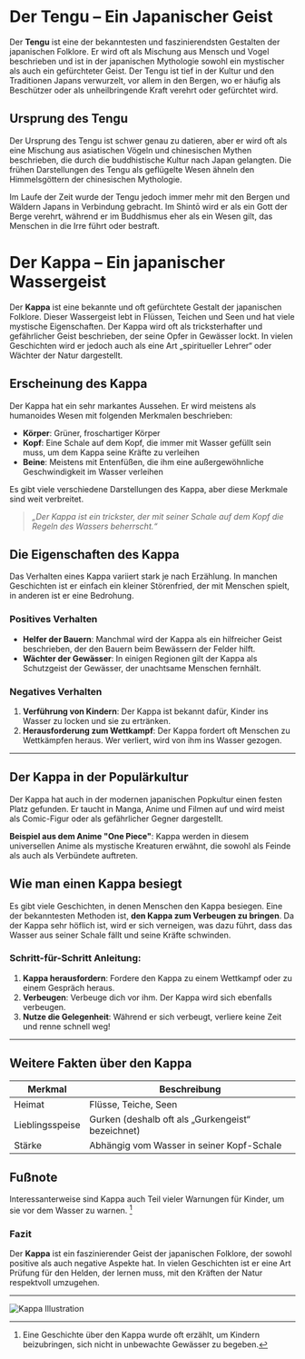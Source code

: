 # Der Tengu – Ein Japanischer Geist

Der **Tengu** ist eine der bekanntesten und faszinierendsten Gestalten der japanischen Folklore. Er wird oft als Mischung aus Mensch und Vogel beschrieben und ist in der japanischen Mythologie sowohl ein mystischer als auch ein gefürchteter Geist. Der Tengu ist tief in der Kultur und den Traditionen Japans verwurzelt, vor allem in den Bergen, wo er häufig als Beschützer oder als unheilbringende Kraft verehrt oder gefürchtet wird.

## Ursprung des Tengu

Der Ursprung des Tengu ist schwer genau zu datieren, aber er wird oft als eine Mischung aus asiatischen Vögeln und chinesischen Mythen beschrieben, die durch die buddhistische Kultur nach Japan gelangten. Die frühen Darstellungen des Tengu als geflügelte Wesen ähneln den Himmelsgöttern der chinesischen Mythologie.

Im Laufe der Zeit wurde der Tengu jedoch immer mehr mit den Bergen und Wäldern Japans in Verbindung gebracht. Im Shintō wird er als ein Gott der Berge verehrt, während er im Buddhismus eher als ein Wesen gilt, das Menschen in die Irre führt oder bestraft.

# Der Kappa – Ein japanischer Wassergeist

Der **Kappa** ist eine bekannte und oft gefürchtete Gestalt der japanischen Folklore. Dieser Wassergeist lebt in Flüssen, Teichen und Seen und hat viele mystische Eigenschaften. Der Kappa wird oft als tricksterhafter und gefährlicher Geist beschrieben, der seine Opfer in Gewässer lockt. In vielen Geschichten wird er jedoch auch als eine Art „spiritueller Lehrer“ oder Wächter der Natur dargestellt.

## Erscheinung des Kappa

Der Kappa hat ein sehr markantes Aussehen. Er wird meistens als humanoides Wesen mit folgenden Merkmalen beschrieben:

- **Körper**: Grüner, froschartiger Körper
- **Kopf**: Eine Schale auf dem Kopf, die immer mit Wasser gefüllt sein muss, um dem Kappa seine Kräfte zu verleihen
- **Beine**: Meistens mit Entenfüßen, die ihm eine außergewöhnliche Geschwindigkeit im Wasser verleihen

Es gibt viele verschiedene Darstellungen des Kappa, aber diese Merkmale sind weit verbreitet.

> _„Der Kappa ist ein trickster, der mit seiner Schale auf dem Kopf die Regeln des Wassers beherrscht.“_

## Die Eigenschaften des Kappa

Das Verhalten eines Kappa variiert stark je nach Erzählung. In manchen Geschichten ist er einfach ein kleiner Störenfried, der mit Menschen spielt, in anderen ist er eine Bedrohung.

### Positives Verhalten
- **Helfer der Bauern**: Manchmal wird der Kappa als ein hilfreicher Geist beschrieben, der den Bauern beim Bewässern der Felder hilft.
- **Wächter der Gewässer**: In einigen Regionen gilt der Kappa als Schutzgeist der Gewässer, der unachtsame Menschen fernhält.

### Negatives Verhalten
1. **Verführung von Kindern**: Der Kappa ist bekannt dafür, Kinder ins Wasser zu locken und sie zu ertränken.
2. **Herausforderung zum Wettkampf**: Der Kappa fordert oft Menschen zu Wettkämpfen heraus. Wer verliert, wird von ihm ins Wasser gezogen.

---

## Der Kappa in der Populärkultur

Der Kappa hat auch in der modernen japanischen Popkultur einen festen Platz gefunden. Er taucht in Manga, Anime und Filmen auf und wird meist als Comic-Figur oder als gefährlicher Gegner dargestellt.

**Beispiel aus dem Anime "One Piece"**: Kappa werden in diesem universellen Anime als mystische Kreaturen erwähnt, die sowohl als Feinde als auch als Verbündete auftreten.

## Wie man einen Kappa besiegt

Es gibt viele Geschichten, in denen Menschen den Kappa besiegen. Eine der bekanntesten Methoden ist, **den Kappa zum Verbeugen zu bringen**. Da der Kappa sehr höflich ist, wird er sich verneigen, was dazu führt, dass das Wasser aus seiner Schale fällt und seine Kräfte schwinden.

### Schritt-für-Schritt Anleitung:
1. **Kappa herausfordern**: Fordere den Kappa zu einem Wettkampf oder zu einem Gespräch heraus.
2. **Verbeugen**: Verbeuge dich vor ihm. Der Kappa wird sich ebenfalls verbeugen.
3. **Nutze die Gelegenheit**: Während er sich verbeugt, verliere keine Zeit und renne schnell weg!

---

## Weitere Fakten über den Kappa

| Merkmal          | Beschreibung                                   |
|------------------|-----------------------------------------------|
| Heimat           | Flüsse, Teiche, Seen                           |
| Lieblingsspeise  | Gurken (deshalb oft als „Gurkengeist“ bezeichnet)|
| Stärke           | Abhängig vom Wasser in seiner Kopf-Schale     |

## Fußnote

Interessanterweise sind Kappa auch Teil vieler Warnungen für Kinder, um sie vor dem Wasser zu warnen. [^1]

[^1]: Eine Geschichte über den Kappa wurde oft erzählt, um Kindern beizubringen, sich nicht in unbewachte Gewässer zu begeben.

### Fazit

Der **Kappa** ist ein faszinierender Geist der japanischen Folklore, der sowohl positive als auch negative Aspekte hat. In vielen Geschichten ist er eine Art Prüfung für den Helden, der lernen muss, mit den Kräften der Natur respektvoll umzugehen.

---

![Kappa Illustration](https://upload.wikimedia.org/wikipedia/commons/thumb/6/6d/Kappa.png/300px-Kappa.png)
